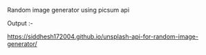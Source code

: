Random image generator using picsum api 

Output :-

https://siddhesh172004.github.io/unsplash-api-for-random-image-generator/
